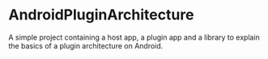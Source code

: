 # AndroidPluginArchitecture
A simple project containing a host app, a plugin app and a library to explain the basics of a plugin architecture on Android.
